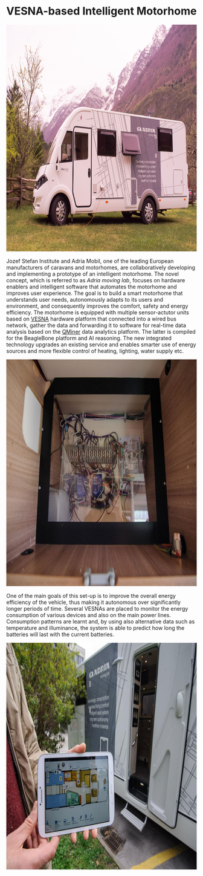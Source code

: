 <meta charset="utf-8">

# VESNA-based Intelligent Motorhome

<img src="img/caravan.jpg" style="height:600px">

Jozef Stefan Institute and Adria Mobil, one of the leading European manufacturers of caravans and motorhomes, are collaboratively developing and implementing a prototype of an intelligent motorhome. The novel concept, which is referred to as *Adria moving lab*, focuses on hardware enablers and intelligent software that automates the motorhome and improves user experience. The goal is to build a smart motorhome that understands user needs, autonomously adapts to its users and environment, and consequently improves the comfort, safety and energy efficiency. The motorhome is equipped with multiple sensor-actutor units based on [VESNA](http://sensorlab.ijs.si/hardware.html) hardware platform  that connected into a wired bus network, gather the data and forwarding it to software for real-time data analysis based on the [QMiner](http://qminer.ijs.si/) data analytics platform. The latter is compiled for the BeagleBone platform and AI reasoning. The new integrated technology upgrades an existing service and enables smarter use of energy sources and more flexible control of heating, lighting, water supply etc.

<img src="img/sta_vsn.jpg" style="height:600px">

One of the main goals of this set-up is to improve the overall energy efficiency of the vehicle, thus making it autonomous over significantly longer periods of time. Several VESNAs are placed to monitor the energy consumption of various devices and also on the main power lines. Consumption patterns are learnt and, by using also alternative data such as temperature and illuminance, the system is able to predict how long the batteries will last with the current batteries.

<img src="img/sta_tab.jpg" style="height:600px">
